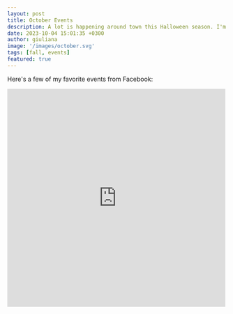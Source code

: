 ```yaml
---
layout: post
title: October Events
description: A lot is happening around town this Halloween season. I'm keeping track of some of my favorite events around Somerset!
date: 2023-10-04 15:01:35 +0300
author: giuliana
image: '/images/october.svg'
tags: [fall, events]
featured: true
---
```


Here's a few of my favorite events from Facebook:
<iframe src="https://www.facebook.com/plugins/page.php?href=https%3A%2F%2Fwww.facebook.com%2Fprofile.php%3Fid%3D61551768994503&tabs=timeline&width=500&height=500&small_header=true&adapt_container_width=true&hide_cover=false&show_facepile=true&appId" width="500" height="500" style="border:none;overflow:hidden" scrolling="no" frameborder="0" allowfullscreen="true" allow="autoplay; clipboard-write; encrypted-media; picture-in-picture; web-share"></iframe>

